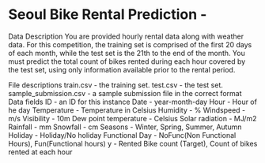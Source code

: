 # Seoul Bike Rental Prediction - 
 
Data Description
You are provided hourly rental data along with weather data. For this competition, the training set is comprised of the first 20 days of each month, while the test set is the 21th to the end of the month. You must predict the total count of bikes rented during each hour covered by the test set, using only information available prior to the rental period.

File descriptions
train.csv - the training set.
test.csv - the test set.
sample_submission.csv - a sample submission file in the correct format
Data fields
ID - an ID for this instance
Date - year-month-day
Hour - Hour of he day
Temperature - Temperature in Celsius
Humidity - %
Windspeed - m/s
Visibility - 10m
Dew point temperature - Celsius
Solar radiation - MJ/m2
Rainfall - mm
Snowfall - cm
Seasons - Winter, Spring, Summer, Autumn
Holiday - Holiday/No holiday
Functional Day - NoFunc(Non Functional Hours), Fun(Functional hours)
y - Rented Bike count (Target), Count of bikes rented at each hour
